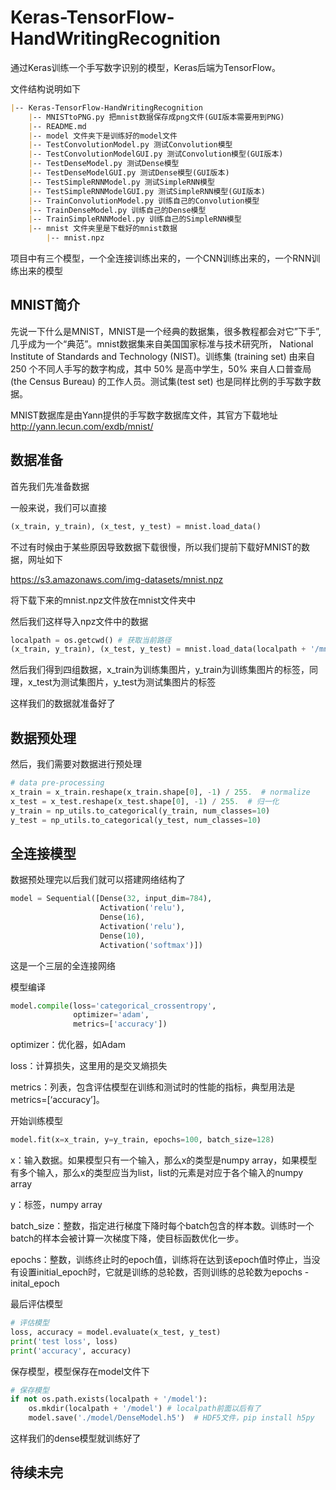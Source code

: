 # Keras-TensorFlow-HandWritingRecognition

通过Keras训练一个手写数字识别的模型，Keras后端为TensorFlow。

文件结构说明如下

```markdown
|-- Keras-TensorFlow-HandWritingRecognition
    |-- MNISTtoPNG.py 把mnist数据保存成png文件(GUI版本需要用到PNG)
    |-- README.md
    |-- model 文件夹下是训练好的model文件
    |-- TestConvolutionModel.py 测试Convolution模型
    |-- TestConvolutionModelGUI.py 测试Convolution模型(GUI版本)
    |-- TestDenseModel.py 测试Dense模型
    |-- TestDenseModelGUI.py 测试Dense模型(GUI版本)
    |-- TestSimpleRNNModel.py 测试SimpleRNN模型
    |-- TestSimpleRNNModelGUI.py 测试SimpleRNN模型(GUI版本)
    |-- TrainConvolutionModel.py 训练自己的Convolution模型
    |-- TrainDenseModel.py 训练自己的Dense模型
    |-- TrainSimpleRNNModel.py 训练自己的SimpleRNN模型
    |-- mnist 文件夹里是下载好的mnist数据
        |-- mnist.npz
```
项目中有三个模型，一个全连接训练出来的，一个CNN训练出来的，一个RNN训练出来的模型

## MNIST简介

先说一下什么是MNIST，MNIST是一个经典的数据集，很多教程都会对它”下手”, 几乎成为一个“典范”。mnist数据集来自美国国家标准与技术研究所， National Institute of Standards and Technology (NIST)。训练集 (training set) 由来自 250 个不同人手写的数字构成，其中 50% 是高中学生，50% 来自人口普查局 (the Census Bureau) 的工作人员。测试集(test set) 也是同样比例的手写数字数据。

MNIST数据库是由Yann提供的手写数字数据库文件，其官方下载地址<http://yann.lecun.com/exdb/mnist/>

## 数据准备

首先我们先准备数据

一般来说，我们可以直接

```python
(x_train, y_train), (x_test, y_test) = mnist.load_data()
```

不过有时候由于某些原因导致数据下载很慢，所以我们提前下载好MNIST的数据，网址如下

https://s3.amazonaws.com/img-datasets/mnist.npz

将下载下来的mnist.npz文件放在mnist文件夹中

然后我们这样导入npz文件中的数据

```python
localpath = os.getcwd() # 获取当前路径
(x_train, y_train), (x_test, y_test) = mnist.load_data(localpath + '/mnist/mnist.npz')
```

然后我们得到四组数据，x_train为训练集图片，y_train为训练集图片的标签，同理，x_test为测试集图片，y_test为测试集图片的标签

这样我们的数据就准备好了

## 数据预处理

然后，我们需要对数据进行预处理

```python
# data pre-processing
x_train = x_train.reshape(x_train.shape[0], -1) / 255.  # normalize
x_test = x_test.reshape(x_test.shape[0], -1) / 255.  # 归一化
y_train = np_utils.to_categorical(y_train, num_classes=10)
y_test = np_utils.to_categorical(y_test, num_classes=10)
```

## 全连接模型

数据预处理完以后我们就可以搭建网络结构了

```python
model = Sequential([Dense(32, input_dim=784),
                    Activation('relu'),
                    Dense(16),
                    Activation('relu'),
                    Dense(10),
                    Activation('softmax')])
```

这是一个三层的全连接网络

模型编译

```python
model.compile(loss='categorical_crossentropy',
              optimizer='adam',
              metrics=['accuracy'])
```

optimizer：优化器，如Adam

loss：计算损失，这里用的是交叉熵损失

metrics：列表，包含评估模型在训练和测试时的性能的指标，典型用法是metrics=[‘accuracy’]。

开始训练模型

```python
model.fit(x=x_train, y=y_train, epochs=100, batch_size=128)
```

x：输入数据。如果模型只有一个输入，那么x的类型是numpy
 array，如果模型有多个输入，那么x的类型应当为list，list的元素是对应于各个输入的numpy array

y：标签，numpy array

batch_size：整数，指定进行梯度下降时每个batch包含的样本数。训练时一个batch的样本会被计算一次梯度下降，使目标函数优化一步。

epochs：整数，训练终止时的epoch值，训练将在达到该epoch值时停止，当没有设置initial_epoch时，它就是训练的总轮数，否则训练的总轮数为epochs - inital_epoch

最后评估模型

```python
# 评估模型
loss, accuracy = model.evaluate(x_test, y_test)
print('test loss', loss)
print('accuracy', accuracy)
```

保存模型，模型保存在model文件下

```python
# 保存模型
if not os.path.exists(localpath + '/model'):
    os.mkdir(localpath + '/model') # localpath前面以后有了
    model.save('./model/DenseModel.h5')  # HDF5文件，pip install h5py
```

这样我们的dense模型就训练好了

## 待续未完